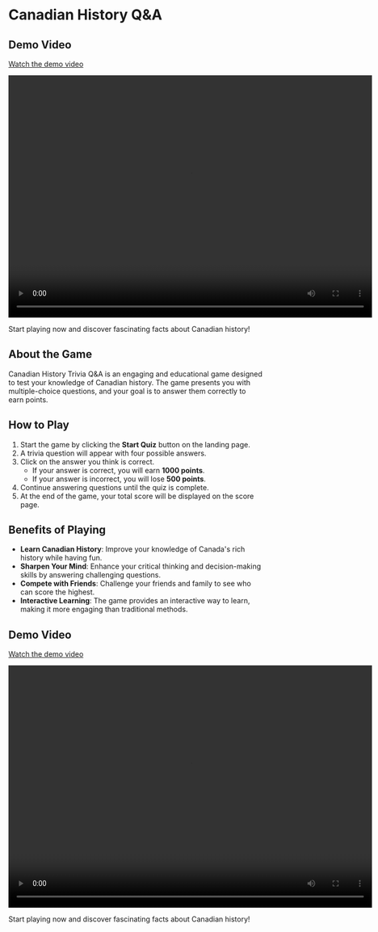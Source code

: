 # Canadian History Q&A

## Demo Video
[Watch the demo video](https://drive.google.com/file/d/1CP_9OiDFRz0f_pJZ2roBJIEhqtxC7jEK/view?usp=drive_link)

<!-- For embedding the video directly in the README (if supported by the platform) -->
<video width="720" height="480" controls>
  <source src="http://localhost:3000/api/videos/20250609014424.mp4" type="video/mp4">
  Your browser does not support the video tag.
</video>

Start playing now and discover fascinating facts about Canadian history!

## About the Game
Canadian History Trivia Q&A is an engaging and educational game designed to test your knowledge of Canadian history. The game presents you with multiple-choice questions, and your goal is to answer them correctly to earn points.

## How to Play
1. Start the game by clicking the **Start Quiz** button on the landing page.
2. A trivia question will appear with four possible answers.
3. Click on the answer you think is correct.
   - If your answer is correct, you will earn **1000 points**.
   - If your answer is incorrect, you will lose **500 points**.
4. Continue answering questions until the quiz is complete.
5. At the end of the game, your total score will be displayed on the score page.

## Benefits of Playing
- **Learn Canadian History**: Improve your knowledge of Canada's rich history while having fun.
- **Sharpen Your Mind**: Enhance your critical thinking and decision-making skills by answering challenging questions.
- **Compete with Friends**: Challenge your friends and family to see who can score the highest.
- **Interactive Learning**: The game provides an interactive way to learn, making it more engaging than traditional methods.

## Demo Video
[Watch the demo video](https://drive.google.com/file/d/1CP_9OiDFRz0f_pJZ2roBJIEhqtxC7jEK/view?usp=drive_link)

<!-- For embedding the video directly in the README (if supported by the platform) -->
<video width="720" height="480" controls>
  <source src="http://localhost:3000/api/videos/20250609014424.mp4" type="video/mp4">
  Your browser does not support the video tag.
</video>

Start playing now and discover fascinating facts about Canadian history!





